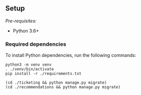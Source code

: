 

## Setup

*Pre-requisites:*
- Python 3.6+

### Required dependencies

To install Python dependencies, run the following commands:

```
python3 -m venv venv
. ./venv/bin/activate
pip install -r ./requirements.txt

(cd ./ticketing && python manage.py migrate)
(cd ./recommendations && python manage.py migrate)
```